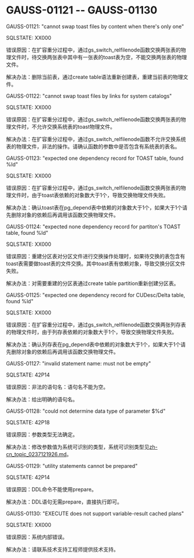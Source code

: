 # GAUSS-01121 -- GAUSS-01130<a name="ZH-CN_TOPIC_0302073235"></a>

GAUSS-01121: "cannot swap toast files by content when there's only one"

SQLSTATE: XX000

错误原因：在扩容重分过程中，通过gs\_switch\_relfilenode函数交换两张表的物理文件时，待交换两张表中其中有一张表的toast表为空，不能交换两张表的物理文件。

解决办法：删除当前表，通过create table语法重新创建表，重建当前表的物理文件。

GAUSS-01122: "cannot swap toast files by links for system catalogs"

SQLSTATE: XX000

错误原因：在扩容重分过程中，通过gs\_switch\_relfilenode函数交换两张表的物理文件时，不允许交换系统表的toast物理文件。

解决办法：在扩容重分过程中，通过gs\_switch\_relfilenode函数不允许交换系统表的物理文件，非法的操作。请确认函数的参数中是否包含有系统表的表名。

GAUSS-01123: "expected one dependency record for TOAST table, found %ld"

SQLSTATE: XX000

错误原因：在扩容重分过程中，通过gs\_switch\_relfilenode函数交换两张表的物理文件时，由于toast表依赖的对象数大于1个，导致交换物理文件失败。

解决办法：确认toast表在pg\_depend表中依赖的对象数大于1个，如果大于1个请先删除对象的依赖后再调用该函数交换物理文件。

GAUSS-01124: "expected none dependency record for partiton's TOAST table, found %ld"

SQLSTATE: XX000

错误原因：重建分区表对分区文件进行交换操作处理时，如果待交换的表包含有toast表需要做toast表的文件交换。其中toast表有依赖对象，导致交换分区文件失败。

解决办法：对需要重建的分区表通过create table partition重新创建分区表。

GAUSS-01125: "expected one dependency record for CUDesc/Delta table, found %ld"

SQLSTATE: XX000

错误原因：在扩容重分过程中，通过gs\_switch\_relfilenode函数交换两张列存表的物理文件时，由于列存表依赖的对象数大于1个，导致交换物理文件失败。

解决办法：确认列存表在pg\_depend表中依赖的对象数大于1个，如果大于1个请先删除对象的依赖后再调用该函数交换物理文件。

GAUSS-01127: "invalid statement name: must not be empty"

SQLSTATE: 42P14

错误原因：非法的语句名：语句名不能为空。

解决办法：给出明确的语句名。

GAUSS-01128: "could not determine data type of parameter $%d"

SQLSTATE: 42P18

错误原因：参数类型无法确定。

解决办法：修改参数值为系统可识别的类型，系统可识别类型见[zh-cn\_topic\_0237121926.md](zh-cn_topic_0237121926.md)。

GAUSS-01129: "utility statements cannot be prepared"

SQLSTATE: 42P14

错误原因：DDL命令不能使用prepare。

解决办法：DDL语句无需prepare，直接执行即可。

GAUSS-01130: "EXECUTE does not support variable-result cached plans"

SQLSTATE: XX000

错误原因：系统内部错误。

解决办法：请联系技术支持工程师提供技术支持。

